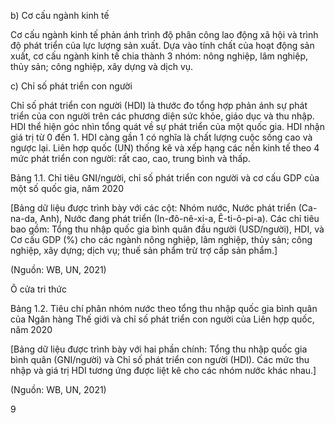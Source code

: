 b) Cơ cấu ngành kinh tế

Cơ cấu ngành kinh tế phản ánh trình độ phân công lao động xã hội và trình độ phát triển của lực lượng sản xuất. Dựa vào tính chất của hoạt động sản xuất, cơ cấu ngành kinh tế chia thành 3 nhóm: nông nghiệp, lâm nghiệp, thủy sản; công nghiệp, xây dựng và dịch vụ.

c) Chỉ số phát triển con người

Chỉ số phát triển con người (HDI) là thước đo tổng hợp phản ánh sự phát triển của con người trên các phương diện sức khỏe, giáo dục và thu nhập. HDI thể hiện góc nhìn tổng quát về sự phát triển của một quốc gia. HDI nhận giá trị từ 0 đến 1. HDI càng gần 1 có nghĩa là chất lượng cuộc sống cao và ngược lại. Liên hợp quốc (UN) thống kê và xếp hạng các nền kinh tế theo 4 mức phát triển con người: rất cao, cao, trung bình và thấp.

Bảng 1.1. Chỉ tiêu GNI/người, chỉ số phát triển con người và cơ cấu GDP của một số quốc gia, năm 2020

[Bảng dữ liệu được trình bày với các cột: Nhóm nước, Nước phát triển (Ca-na-da, Anh), Nước đang phát triển (In-đô-nê-xi-a, Ê-ti-ô-pi-a). Các chỉ tiêu bao gồm: Tổng thu nhập quốc gia bình quân đầu người (USD/người), HDI, và Cơ cấu GDP (%) cho các ngành nông nghiệp, lâm nghiệp, thủy sản; công nghiệp, xây dựng; dịch vụ; thuế sản phẩm trừ trợ cấp sản phẩm.]

(Nguồn: WB, UN, 2021)

Ô cửa tri thức

Bảng 1.2. Tiêu chí phân nhóm nước theo tổng thu nhập quốc gia bình quân của Ngân hàng Thế giới và chỉ số phát triển con người của Liên hợp quốc, năm 2020

[Bảng dữ liệu được trình bày với hai phần chính: Tổng thu nhập quốc gia bình quân (GNI/người) và Chỉ số phát triển con người (HDI). Các mức thu nhập và giá trị HDI tương ứng được liệt kê cho các nhóm nước khác nhau.]

(Nguồn: WB, UN, 2021)

9